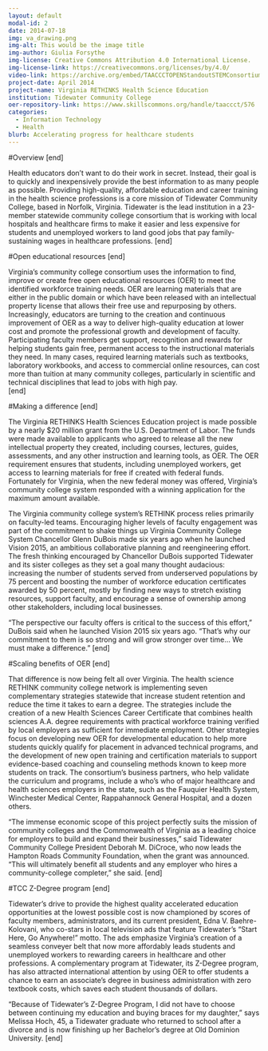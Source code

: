 ```yaml
---
layout: default
modal-id: 2
date: 2014-07-18
img: va_drawing.png
img-alt: This would be the image title
img-author: Giulia Forsythe
img-license: Creative Commons Attribution 4.0 International License.
img-license-link: https://creativecommons.org/licenses/by/4.0/
video-link: https://archive.org/embed/TAACCCTOPENStandoutSTEMConsortium
project-date: April 2014
project-name: Virginia RETHINKS Health Science Education
institution: Tidewater Community College
oer-repository-link: https://www.skillscommons.org/handle/taaccct/576
categories:
  - Information Technology
  - Health
blurb: Accelerating progress for healthcare students
---
```

#Overview
[end]

Health educators don’t want to do their work in secret. Instead, their goal is to quickly and inexpensively provide the best information to as many people as possible.
Providing high-quality, affordable education and career training in the health science professions is a core mission of Tidewater Community College, based in Norfolk, Virginia. Tidewater is the lead institution in a 23-member statewide community college consortium that is working with local hospitals and healthcare firms to make it easier and less expensive for students and unemployed workers to land good jobs that pay family-sustaining wages in healthcare professions.
[end]

#Open educational resources
[end]

Virginia’s community college consortium uses the information to find, improve or create free open educational resources (OER) to meet the identified workforce training needs. OER are learning materials that are either in the public domain or which have been released with an intellectual property license that allows their free use and repurposing by others. Increasingly, educators are turning to the creation and continuous improvement of OER as a way to deliver high-quality education at lower cost and promote the professional growth and development of faculty. Participating faculty members get support, recognition and rewards for helping students gain free, permanent access to the instructional materials they need. In many cases, required learning materials such as textbooks, laboratory workbooks, and access to commercial online resources, can cost more than tuition at many community colleges, particularly in scientific and technical disciplines that lead to jobs with high pay.  
[end]

#Making a difference
[end]

The Virginia RETHINKS Health Sciences Education project is made possible by a nearly $20 million grant from the U.S. Department of Labor. The funds were made available to applicants who agreed to release all the new intellectual property they created, including courses, lectures, guides, assessments, and any other instruction and learning tools, as OER. The OER requirement ensures that students, including unemployed workers, get access to learning materials for free if created with federal funds. Fortunately for Virginia, when the new federal money was offered, Virginia’s community college system responded with a winning application for the maximum amount available. 

The Virginia community college system’s RETHINK process relies primarily on faculty-led teams. Encouraging higher levels of faculty engagement was part of the commitment to shake things up Virginia Community College System Chancellor Glenn DuBois made six years ago when he launched Vision 2015, an ambitious collaborative planning and reengineering effort. The fresh thinking encouraged by Chancellor DuBois supported Tidewater and its sister colleges as they set a goal many thought audacious: increasing the number of students served from underserved populations by 75 percent and boosting the number of workforce education certificates awarded by 50 percent, mostly by finding new ways to stretch existing resources, support faculty, and encourage a sense of ownership among other stakeholders, including local businesses. 

 “The perspective our faculty offers is critical to the success of this effort,” DuBois said when he launched Vision 2015 six years ago. “That’s why our commitment to them is so strong and will grow stronger over time… We must make a difference.” 
[end]

#Scaling benefits of OER
[end]

That difference is now being felt all over Virginia. The health science RETHINK community college network is implementing seven complementary strategies statewide that increase student retention and reduce the time it takes to earn a degree. The strategies include the creation of a new Health Sciences Career Certificate that combines health sciences A.A. degree requirements with practical workforce training verified by local employers as sufficient for immediate employment. Other strategies focus on developing new OER for developmental education to help more students quickly qualify for placement in advanced technical programs, and the development of new open training and certification materials to support evidence-based coaching and counseling methods known to keep more students on track. The consortium’s business partners, who help validate the curriculum and programs, include a who’s who of major healthcare and health sciences employers in the state, such as the Fauquier Health System, Winchester Medical Center, Rappahannock General Hospital, and a dozen others.

“The immense economic scope of this project perfectly suits the mission of community colleges and the Commonwealth of Virginia as a leading choice for employers to build and expand their businesses,” said Tidewater Community College President Deborah M. DiCroce, who now leads the Hampton Roads Community Foundation, when the grant was announced. “This will ultimately benefit all students and any employer who hires a community-college completer,” she said.
[end]

#TCC Z-Degree program
[end]

Tidewater’s drive to provide the highest quality accelerated education opportunities at the lowest possible cost is now championed by scores of faculty members, administrators, and its current president, Edna V. Baehre-Kolovani, who co-stars in local television ads that feature Tidewater’s “Start Here, Go Anywhere!” motto. The ads emphasize Virginia’s creation of a seamless conveyer belt that now more affordably leads students and unemployed workers to rewarding careers in healthcare and other professions. A complementary program at Tidewater, its Z-Degree program, has also attracted international attention by using OER to offer students a chance to earn an associate’s degree in business administration with zero textbook costs, which saves each student thousands of dollars.  

“Because of Tidewater’s Z-Degree Program, I did not have to choose between continuing my education and buying braces for my daughter,” says Melissa Hoch, 45, a Tidewater graduate who returned to school after a divorce and is now finishing up her Bachelor’s degree at Old Dominion University.
[end]
